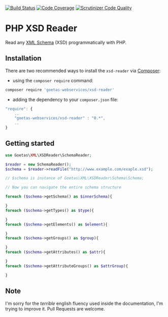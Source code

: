 [![Build Status](https://travis-ci.org/goetas/xsd-reader.svg?branch=master)](https://travis-ci.org/goetas/xsd-reader)
[![Code Coverage](https://scrutinizer-ci.com/g/goetas/xsd-reader/badges/coverage.png?b=master)](https://scrutinizer-ci.com/g/goetas/xsd-reader/?branch=master)
[![Scrutinizer Code Quality](https://scrutinizer-ci.com/g/goetas/xsd-reader/badges/quality-score.png?b=master)](https://scrutinizer-ci.com/g/goetas/xsd-reader/?branch=master)


PHP XSD Reader
==============

Read any [XML Schema](http://www.w3.org/XML/Schema) (XSD) programmatically with PHP.


Installation
------------

There are two recommended ways to install the `xsd-reader` via [Composer](https://getcomposer.org/):

* using the ``composer require`` command:

```bash
composer require 'goetas-webservices/xsd-reader'
```

* adding the dependency to your ``composer.json`` file:

```js
"require": {
    ..
    "goetas-webservices/xsd-reader" : "0.*",
    ..
}
```
Getting started
---------------

```php
use Goetas\XML\XSDReader\SchemaReader;

$reader = new SchemaReader();
$schema = $reader->readFile("http://www.example.com/exaple.xsd");

// $schema is instance of Goetas\XML\XSDReader\Schema\Schema;

// Now you can navigate the entire schema structure

foreach ($schema->getSchema() as $innerSchema){

}
foreach ($schema->getTypes() as $type){

}
foreach ($schema->getElements() as $element){

}
foreach ($schema->getGroups() as $group){

}
foreach ($schema->getAttributes() as $attr){

}
foreach ($schema->getAttributeGroups() as $attrGroup){

}


```

Note
----

I'm sorry for the *terrible* english fluency used inside the documentation, I'm trying to improve it. 
Pull Requests are welcome.
